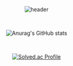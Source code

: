 
<div align="center">
  
  ![header](https://capsule-render.vercel.app/api?type=cylinder&color=auto&height=200&section=header&text=PLUM-KING&fontSize=70)
  
  </br>
  
  ![Anurag's GitHub stats](https://github-readme-stats.vercel.app/api?username=plum-king&show_icons=true&theme=vue) 
    
  </br>
  
  [![Solved.ac Profile](http://mazassumnida.wtf/api/v2/generate_badge?boj=sue5116)](https://solved.ac/sue5116)
  
  </br>
 

</div>
